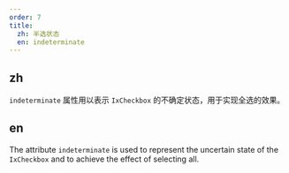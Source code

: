 ```yaml
---
order: 7
title:
  zh: 半选状态
  en: indeterminate
---
```


## zh

`indeterminate` 属性用以表示 `IxCheckbox` 的不确定状态，用于实现全选的效果。

## en

The attribute `indeterminate` is used to represent the uncertain state of the `IxCheckbox` and to achieve the effect of selecting all.
